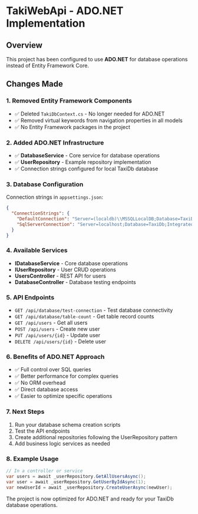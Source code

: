 # TakiWebApi - ADO.NET Implementation

## Overview
This project has been configured to use **ADO.NET** for database operations instead of Entity Framework Core.

## Changes Made

### 1. Removed Entity Framework Components
- ✅ Deleted `TakiDbContext.cs` - No longer needed for ADO.NET
- ✅ Removed virtual keywords from navigation properties in all models
- ✅ No Entity Framework packages in the project

### 2. Added ADO.NET Infrastructure
- ✅ **DatabaseService** - Core service for database operations
- ✅ **UserRepository** - Example repository implementation
- ✅ Connection strings configured for local TaxiDb database

### 3. Database Configuration
Connection strings in `appsettings.json`:
```json
{
  "ConnectionStrings": {
    "DefaultConnection": "Server=(localdb)\\MSSQLLocalDB;Database=TaxiDb;Trusted_Connection=true;TrustServerCertificate=true;",
    "SqlServerConnection": "Server=localhost;Database=TaxiDb;Integrated Security=true;TrustServerCertificate=true;"
  }
}
```

### 4. Available Services
- **IDatabaseService** - Core database operations
- **IUserRepository** - User CRUD operations
- **UsersController** - REST API for users
- **DatabaseController** - Database testing endpoints

### 5. API Endpoints
- `GET /api/database/test-connection` - Test database connectivity
- `GET /api/database/table-count` - Get table record counts
- `GET /api/users` - Get all users
- `POST /api/users` - Create new user
- `PUT /api/users/{id}` - Update user
- `DELETE /api/users/{id}` - Delete user

### 6. Benefits of ADO.NET Approach
- ✅ Full control over SQL queries
- ✅ Better performance for complex queries
- ✅ No ORM overhead
- ✅ Direct database access
- ✅ Easier to optimize specific operations

### 7. Next Steps
1. Run your database schema creation scripts
2. Test the API endpoints
3. Create additional repositories following the UserRepository pattern
4. Add business logic services as needed

### 8. Example Usage
```csharp
// In a controller or service
var users = await _userRepository.GetAllUsersAsync();
var user = await _userRepository.GetUserByIdAsync(1);
var newUserId = await _userRepository.CreateUserAsync(newUser);
```

The project is now optimized for ADO.NET and ready for your TaxiDb database operations.
